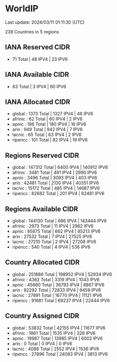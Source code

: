 # WorldIP

Last update: 2024/03/11 01:11:30 (UTC)

238 Countries in 5 regions

## IANA Reserved CIDR

- 71 Total | 48 IPV4 | 23 IPV6

## IANA Available CIDR

- 63 Total | 3 IPV4 | 60 IPV6

## IANA Allocated CIDR

- global : 1373 Total | 1327 IPV4 | 46 IPV6
- afrinic : 62 Total | 60 IPV4 | 2 IPV6
- apnic : 196 Total | 180 IPV4 | 16 IPV6
- arin : 949 Total | 942 IPV4 | 7 IPV6
- lacnic : 65 Total | 63 IPV4 | 2 IPV6
- ripencc : 101 Total | 82 IPV4 | 19 IPV6

## Regions Reserved CIDR

- global : 147312 Total | 6400 IPV4 | 140912 IPV6
- afrinic : 3481 Total | 491 IPV4 | 2990 IPV6
- apnic : 3496 Total | 3093 IPV4 | 403 IPV6
- arin : 42481 Total | 2130 IPV4 | 40351 IPV6
- lacnic : 15172 Total | 485 IPV4 | 14687 IPV6
- ripencc : 82682 Total | 201 IPV4 | 82481 IPV6

## Regions Available CIDR

- global : 144130 Total | 686 IPV4 | 143444 IPV6
- afrinic : 2973 Total | 11 IPV4 | 2962 IPV6
- apnic : 85875 Total | 662 IPV4 | 85213 IPV6
- arin : 27532 Total | 7 IPV4 | 27525 IPV6
- lacnic : 27210 Total | 2 IPV4 | 27208 IPV6
- ripencc : 540 Total | 4 IPV4 | 536 IPV6

## Country Allocated CIDR

- global : 251886 Total | 198952 IPV4 | 52934 IPV6
- afrinic : 4362 Total | 3319 IPV4 | 1043 IPV6
- apnic : 45660 Total | 36793 IPV4 | 8867 IPV6
- arin : 82292 Total | 72833 IPV4 | 9459 IPV6
- lacnic : 27891 Total | 16770 IPV4 | 11121 IPV6
- ripencc : 91681 Total | 69237 IPV4 | 22444 IPV6

## Country Assigned CIDR

- global : 53832 Total | 42155 IPV4 | 11677 IPV6
- afrinic : 1861 Total | 1535 IPV4 | 326 IPV6
- apnic : 19987 Total | 13985 IPV4 | 6002 IPV6
- arin : 0 Total | 0 IPV4 | 0 IPV6
- lacnic : 4088 Total | 2552 IPV4 | 1536 IPV6
- ripencc : 27896 Total | 24083 IPV4 | 3813 IPV6

